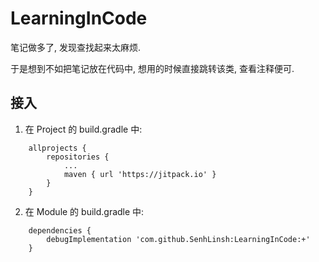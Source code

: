 # LearningInCode

笔记做多了, 发现查找起来太麻烦.

于是想到不如把笔记放在代码中, 想用的时候直接跳转该类, 查看注释便可.

## 接入

1. 在 Project 的 build.gradle 中:

```
    allprojects {
        repositories {
            ...
            maven { url 'https://jitpack.io' }
        }
    }
```

2. 在 Module 的 build.gradle 中:

```
    dependencies {
        debugImplementation 'com.github.SenhLinsh:LearningInCode:+'
    }
```